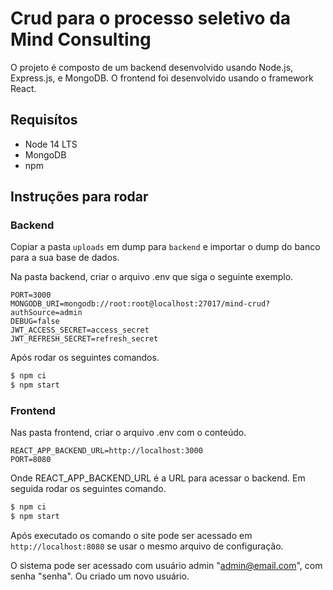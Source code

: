 # Crud para o processo seletivo da Mind Consulting

O projeto é composto de um backend desenvolvido usando Node.js, Express.js, e MongoDB.
O frontend foi desenvolvido usando o framework React.

## Requisítos
-   Node 14 LTS
-   MongoDB
-   npm

## Instruções para rodar
 

### Backend
Copiar a pasta `uploads` em dump para `backend` e importar o dump do banco para a sua base de dados.

Na pasta backend, criar o arquivo .env que siga o seguinte exemplo.
``` dotenv
PORT=3000
MONGODB_URI=mongodb://root:root@localhost:27017/mind-crud?authSource=admin
DEBUG=false
JWT_ACCESS_SECRET=access_secret
JWT_REFRESH_SECRET=refresh_secret
```

Após rodar os seguintes comandos.
``` bash
$ npm ci
$ npm start
```

### Frontend
Nas pasta frontend, criar o arquivo .env com o conteúdo.
``` dotenv
REACT_APP_BACKEND_URL=http://localhost:3000
PORT=8080
```
Onde REACT_APP_BACKEND_URL é a URL para acessar o backend.
Em seguida rodar os seguintes comando.
``` bash
$ npm ci
$ npm start
```

Após executado os comando o site pode ser acessado em `http://localhost:8080`
se usar o mesmo arquivo de configuração.

O sistema pode ser acessado com usuário admin "admin@email.com", com senha "senha".
Ou criado um novo usuário.

